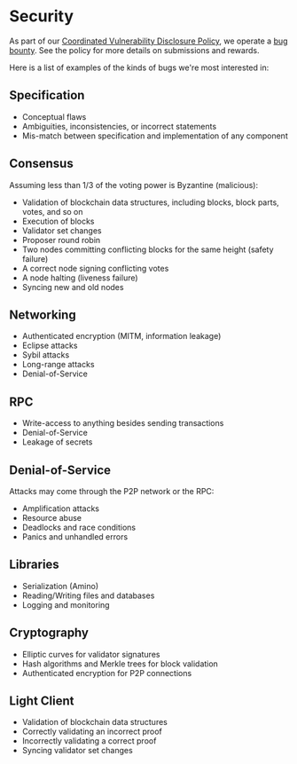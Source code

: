 # Security

As part of our [Coordinated Vulnerability Disclosure
Policy](https://tendermint.com/security), we operate a [bug
bounty](https://hackerone.com/tendermint).
See the policy for more details on submissions and rewards.

Here is a list of examples of the kinds of bugs we're most interested in:

## Specification

- Conceptual flaws
- Ambiguities, inconsistencies, or incorrect statements
- Mis-match between specification and implementation of any component

## Consensus

Assuming less than 1/3 of the voting power is Byzantine (malicious):

- Validation of blockchain data structures, including blocks, block parts,
  votes, and so on
- Execution of blocks
- Validator set changes
- Proposer round robin
- Two nodes committing conflicting blocks for the same height (safety failure)
- A correct node signing conflicting votes
- A node halting (liveness failure)
- Syncing new and old nodes

## Networking

- Authenticated encryption (MITM, information leakage)
- Eclipse attacks
- Sybil attacks
- Long-range attacks
- Denial-of-Service

## RPC

- Write-access to anything besides sending transactions
- Denial-of-Service
- Leakage of secrets

## Denial-of-Service

Attacks may come through the P2P network or the RPC:

- Amplification attacks
- Resource abuse
- Deadlocks and race conditions
- Panics and unhandled errors

## Libraries

- Serialization (Amino)
- Reading/Writing files and databases
- Logging and monitoring

## Cryptography

- Elliptic curves for validator signatures
- Hash algorithms and Merkle trees for block validation
- Authenticated encryption for P2P connections

## Light Client

- Validation of blockchain data structures
- Correctly validating an incorrect proof
- Incorrectly validating a correct proof
- Syncing validator set changes
